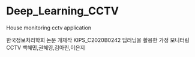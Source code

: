 # Deep_Learning_CCTV
House monitoring cctv application

한국정보처리학회 논문 개제작
KIPS_C2020B0242 딥러닝을 활용한 가정 모니터링 CCTV
백혜민,권혜영,김아린,이은지
